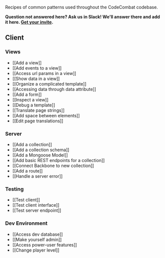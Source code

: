 Recipes of common patterns used throughout the CodeCombat codebase.

**Question not answered here? Ask us in Slack! We'll answer there and add it here. [Get your invite](https://coco-slack-invite.herokuapp.com/).**

## Client

### Views
* [[Add a view]]
* [[Add events to a view]]
* [[Access url params in a view]]
* [[Show data in a view]]
* [[Organize a complicated template]]
* [[Accessing data through data attribute]]
* [[Add a form]]
* [[Inspect a view]]
* [[Debug a template]]
* [[Translate page strings]]
* [[Add space between elements]]
* [[Edit page translations]]

### Server
* [[Add a collection]]
* [[Add a collection schema]]
* [[Add a Mongoose Model]]
* [[Add basic REST endpoints for a collection]]
* [[Connect Backbone to new collection]]
* [[Add a route]]
* [[Handle a server error]]

### Testing
* [[Test client]]
* [[Test client interface]]
* [[Test server endpoint]]

### Dev Environment
* [[Access dev database]]
* [[Make yourself admin]]
* [[Access power-user features]]
* [[Change player level]]